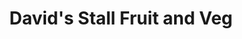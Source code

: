---
title: "David's Stall Fruit and Veg"
url: /luddenham/davids-stall-fruit-and-veg/
shop: greengrocer
---